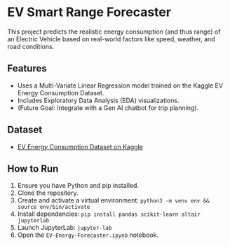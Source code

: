 # EV Smart Range Forecaster

This project predicts the realistic energy consumption (and thus range) of an Electric Vehicle based on real-world factors like speed, weather, and road conditions.

## Features
* Uses a Multi-Variate Linear Regression model trained on the Kaggle EV Energy Consumption Dataset.
* Includes Exploratory Data Analysis (EDA) visualizations.
* (Future Goal: Integrate with a Gen AI chatbot for trip planning).

## Dataset
* [EV Energy Consumption Dataset on Kaggle](https://www.kaggle.com/datasets/ziya07/ev-energy-consumption-dataset)

## How to Run
1. Ensure you have Python and pip installed.
2. Clone the repository.
3. Create and activate a virtual environment: `python3 -m venv env && source env/bin/activate`
4. Install dependencies: `pip install pandas scikit-learn altair jupyterlab`
5. Launch JupyterLab: `jupyter-lab`
6. Open the `EV-Energy-Forecaster.ipynb` notebook.